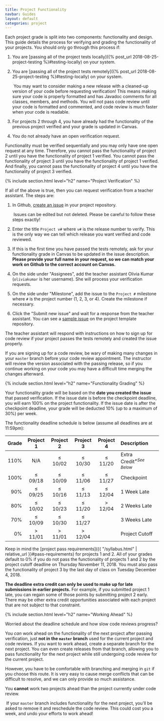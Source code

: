 ```yaml
---
title: Project Functionality
navbar: Guides
layout: default
categories: project
---
```


Each project grade is split into two components: functionality and design. This guide details the process for verifying and grading the functionality of your projects. You should only go through this process if:

  1. You are [passing all of the project tests locally]({% post_url 2018-08-25-project-testing %}#testing-locally) on your system.

  2. You are [passing all of the project tests remotely]({% post_url 2018-08-25-project-testing %}#testing-locally) on your system.

      <p><article class="message is-warning">
        <div class="message-body">
          <i class="fas fa-exclamation-triangle"></i>&nbsp;You may want to consider making a new release with a cleaned-up version of your code before requesting verification! This means making sure your code is properly formatted and has Javadoc comments for all classes, members, and methods. You will not pass code review until your code is formatted and commented, and code review is much faster when your code is readable.
        </div>
      </article></p>

  3. For projects 2 through 4, you have already had the functionality of the previous project verified and your grade is updated in Canvas.

  4. You do not already have an open verification request.

Functionality must be verified sequentially and you may only have one open request at any time. Therefore, you cannot pass the functionality of project 2 until you have the functionality of project 1 verified. You cannot pass the functionality of project 3 until you have the functionality of project 1 verified. And finally, you cannot pass the functionality of project 4 until you have the functionality of project 3 verified.

{% include section.html level="h2" name="Project Verification" %}

If all of the above is true, then you can request verification from a teacher assistant. The steps are:

  1. In Github, [create an issue](https://guides.github.com/features/issues/) in your project repository.

      <p><article class="message is-warning">
        <div class="message-body">
          <i class="fas fa-exclamation-triangle"></i>&nbsp;Issues can be edited but not deleted. Please be careful to follow these steps exactly!
        </div>
      </article></p>

  2. Enter the title `Project v#` where `v#` is the release number to verify. This is the only way we can tell which release you want verified and code reviewed.

  3. If this is the first time you have passed the tests remotely, ask for your functionality grade in Canvas to be updated in the issue description. **Please provide your full name in your request, so we can match your work on Github to the correct account on Canvas.**

  4. On the side under "Assignees", add the teacher assistant Olivia Kumar (`oliviakumar` is her username). She will process your verification requests.

  5. On the side under "Milestone", add the issue to the `Project #` milestone where `#` is the project number (1, 2, 3, or 4). Create the milestone if necessary.

  6. Click the "Submit new issue" and wait for a response from the teacher assistant. You can see a [sample issue](https://github.com/usf-cs212-fall2018/template-project/issues/1) on the project template repository.

The teacher assistant will respond with instructions on how to sign up for code review if your project passes the tests remotely and created the issue properly.

If you are signing up for a code review, be wary of making many changes in your `master` branch before your code review appointment. The instructor will review the version associated with the passing release, so if you continue working on your code you may have a difficult time merging the changes afterward.

{% include section.html level="h2" name="Functionality Grading" %}

Your functionality grade will be based on the **date you created the issue** that passed verification. If the issue date is before the checkpoint deadline, you will earn 100% on the project functionality. If the issue date is after the checkpoint deadline, your grade will be deducted 10% (up to a maximum of 30%) per week.

The functionality deadline schedule is below (assume all deadlines are at 11:59pm):

| Grade | Project 1  | Project 2  | Project 3  | Project 4  | Description   |
|------:|:----------:|:----------:|:----------:|:----------:|:--------------|
|  110% | N/A        | &le; 10/02 | &le; 10/30 | &le; 11/20 | Extra Credit<sup><em>*See Below</em></sup> |
|  100% | &le; 09/18 | &le; 10/09 | &le; 11/06 | &le; 11/27 | Checkpoint |
|   90% | &le; 09/25 | &le; 10/16 | &le; 11/13 | &le; 12/04 | 1 Week Late |
|   80% | &le; 10/02 | &le; 10/23 | &le; 11/20 | &gt; 12/04 | 2 Weeks Late |
|   70% | &le; 10/09 | &le; 10/30 | &le; 11/27 |            | 3 Weeks Late |
|    0% | &gt; 11/01 | &gt; 11/01 | &gt; 12/04 |            | Project Cutoff |

Keep in mind the [project pass requirements]({{ "/syllabus.html" | relative_url }}#pass-requirements) for projects 1 and 2. All of your grades default to 0% if you do not pass the functionality of projects 1 and 2 by the project cutoff deadline on Thursday November 11, 2018. You must also pass the functionality of project 3 by the last day of class on Tuesday December 4, 2018.

**The deadline extra credit can only be used to make up for late submissions in earlier projects.** For example, if you submitted project 1 late, you can regain some of those points by submitting project 2 early. There may be other extra credit opportunities associated with each project that are not subject to that constraint.

{% include section.html level="h2" name="Working Ahead" %}

Worried about the deadline schedule and how slow code reviews progress?

You *can* work ahead on the functionality of the next project after passing verification, just **not in the `master` branch** used for the current project and code reviews. If you want to work ahead, create a separate branch for the next project. You can even create releases from that branch, allowing you to pass functionality for the next project while still undergoing code review for the current project.

However, you have to be comfortable with branching and merging in `git` if you choose this route. It is very easy to cause merge conflicts that can be difficult to resolve, and we can only provide so much assistance.

You **cannot** work two projects ahead than the project currently under code review.

<p><article class="message is-danger">
  <div class="message-body">
    <i class="fas fa-exclamation-triangle"></i>&nbsp;If your <code>master</code> branch includes functionality for the next project, you'll be asked to remove it and reschedule the code review. This could cost you a week, and undo your efforts to work ahead!
  </div>
</article></p>
